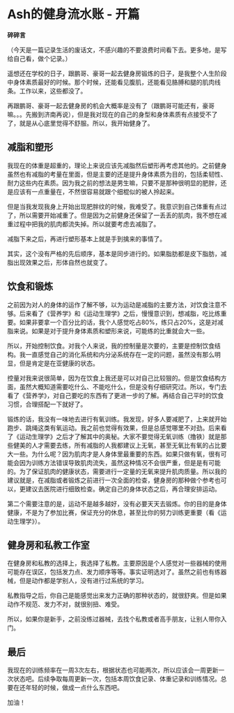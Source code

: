 # Ash的健身流水账 - 开篇

**碎碎言**

（今天是一篇记录生活的废话文，不感兴趣的不要浪费时间看下去。更多地，是写给自己看，做个记录。）

遥想还在学校的日子，跟鹏哥、豪哥一起去健身房锻炼的日子，是我整个人生阶段中身体素质最好的时候。那个时候，还能看见腹肌，还能看见胳膊和腿的肌肉线条。工作以来，这些都没了。

再跟鹏哥、豪哥一起去健身房的机会大概率是没有了（跟鹏哥可能还有，豪哥嘛。。。先搬到济南再说），但是我对现在的自己的身型和身体素质有点接受不了了，就是从心底里觉得不舒服。所以，我开始健身了。

## 减脂和塑形

我现在的体重是超重的，理论上来说应该先减脂然后塑形再考虑其他的。之前健身虽然也有减脂的考量在里面，但是主要的还是提升身体素质为目的，包括柔韧性、耐力这些内在素质。因为我之前的想法是男生嘛，只要不是那种很明显的肥胖，还是应该有一点重量在，不然很容易就跟个细棍似的被人拎起来。

但是当我发现我身上开始出现肥胖纹的时候，我难受了。我意识到自己体重有点过了，所以需要开始减重了。但是因为之前健身还保留了一丢丢的肌肉，我不想在减重过程中把我的肌肉都流失掉。所以就要考虑去减脂了。

减脂下来之后，再进行塑形基本上就是手到擒来的事情了。

其实，这个没有严格的先后顺序，基本是同步进行的。如果脂肪都是皮下脂肪，减脂出现效果之后，形体自然也就变了。

## 饮食和锻炼

之前因为对人的身体的运作了解不够，以为运动是减脂的主要方法，对饮食注意不够。后来看了《营养学》和《运动生理学》之后，慢慢意识到，想减脂，吃比练重要。如果非要拿一个百分比的话，我个人感觉吃占80%，练只占20%，这是对减脂来说。如果是对于提升身体素质和塑形来说，可能练的比重就会大一些。

所以，开始控制饮食。对我个人来说，我的控制量是次要的，主要是控制饮食结构。我一直感觉自己的消化系统和内分泌系统存在一定的问题，虽然没有那么明显，但是肯定是在亚健康的状态。

控量对我来说很简单，因为在饮食上我还是可以对自己比较狠的。但是饮食结构方面，虽然大概知道需要吃什么、不能吃什么，但是没有仔细研究过。所以，专门去看了《营养学》，对自己要吃的东西有了更进一步的了解。再结合自己平时的饮食习惯，合理搭配一下就好了。

锻炼的话，我没有一味地去进行有氧训练。我发现，好多人要减肥了，上来就开始跑步、跳绳这类有氧运动。我之前也觉得有效果，但是总感觉哪里不对劲。后来看了《运动生理学》之后才了解其中的奥秘。大家不要觉得无氧训练（撸铁）就是那些健美的人才需要去练，所有减脂的人我都建议上无氧，甚至无氧比有氧的占比要大一些。为什么呢？因为肌肉才是人身体里最重要的东西。如果只做有氧，很有可能会因为训练方法错误导致肌肉流失，虽然这种情况不会很严重，但是是有可能的。为了保证肌肉的健康状态，需要进行一定量的无氧来提升肌肉质量。所以我的建议就是，在减脂或者锻炼之前进行一次全面的检查，健身房的那种做个参考也可以，更建议去医院进行细致检查。确定自己的身体状态之后，再合理安排运动。

第二个需要注意的是，运动不是越多越好，没有必要天天去锻炼。你的目的是身体健康，不是为了参加比赛，保证充分的休息，甚至比你的努力训练更重要（看《运动生理学》）。

## 健身房和私教工作室

在健身房和私教的选择上，我选择了私教。主要原因是个人感觉对一些器械的使用可能存在误区，包括发力点、发力顺序等等。事实证明选对了。虽然之前也有练器械，但是动作都是学别人，没有进行过系统的学习。

私教指导之后，你自己是能感觉出来发力正确的那种状态的，就很舒爽。但是如果动作不规范、发力不对，就很别扭、难受。

所以，如果你是新手，之前没练过器械，去找个私教或者高手朋友，让别人带你入门。

## 最后

我现在的训练频率在一周3次左右，根据状态也可能两次，所以应该会一周更新一次状态吧。后续争取每周更新一次，包括本周饮食记录、体重记录和训练情况。总要在还年轻的时候，做成一点什么东西吧。

加油！



